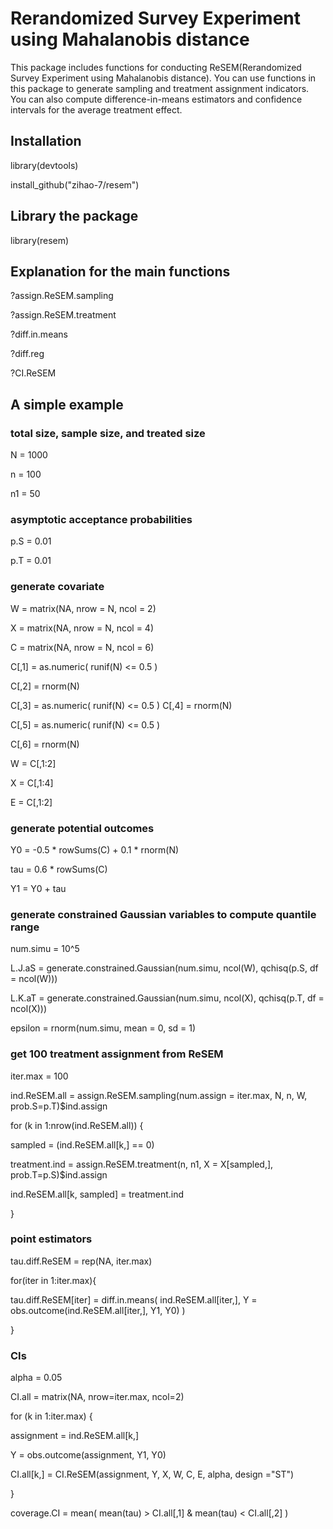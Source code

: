 # Rerandomized Survey Experiment using Mahalanobis distance
 
 This package includes functions for conducting ReSEM(Rerandomized Survey Experiment using Mahalanobis distance). You can use functions in this package to generate sampling and treatment assignment indicators. You can also compute difference-in-means estimators and confidence intervals for the average treatment effect.

## Installation
library(devtools)

install_github("zihao-7/resem")

## Library the package
library(resem)

## Explanation for the main functions
?assign.ReSEM.sampling

?assign.ReSEM.treatment

?diff.in.means

?diff.reg

?CI.ReSEM

## A simple example

### total size, sample size, and treated size 
N = 1000

n = 100

n1 = 50

### asymptotic acceptance probabilities
p.S = 0.01

p.T = 0.01

### generate covariate
W = matrix(NA, nrow = N, ncol = 2)

X = matrix(NA, nrow = N, ncol = 4)

C = matrix(NA, nrow = N, ncol = 6)

C[,1] = as.numeric( runif(N) <= 0.5 )

C[,2] = rnorm(N)

C[,3] = as.numeric( runif(N) <= 0.5 )
C[,4] = rnorm(N)


C[,5] = as.numeric( runif(N) <= 0.5 )

C[,6] = rnorm(N)

W = C[,1:2]

X = C[,1:4]

E = C[,1:2]

### generate potential outcomes
Y0 = -0.5 * rowSums(C) + 0.1 * rnorm(N)

tau = 0.6 * rowSums(C)

Y1 = Y0 + tau

### generate constrained Gaussian variables to compute quantile range
num.simu = 10^5

L.J.aS = generate.constrained.Gaussian(num.simu, ncol(W), qchisq(p.S, df = ncol(W)))

L.K.aT = generate.constrained.Gaussian(num.simu, ncol(X), qchisq(p.T, df = ncol(X)))

epsilon = rnorm(num.simu, mean = 0, sd = 1)

### get 100 treatment assignment from ReSEM
iter.max = 100

ind.ReSEM.all = assign.ReSEM.sampling(num.assign = iter.max, N, n, W, prob.S=p.T)$ind.assign

for (k in 1:nrow(ind.ReSEM.all)) {

  sampled = (ind.ReSEM.all[k,] == 0)
  
  treatment.ind = assign.ReSEM.treatment(n, n1, X = X[sampled,], prob.T=p.S)$ind.assign
  
  ind.ReSEM.all[k, sampled] = treatment.ind
  
}

### point estimators
tau.diff.ReSEM = rep(NA, iter.max)

for(iter in 1:iter.max){

  tau.diff.ReSEM[iter] = diff.in.means( ind.ReSEM.all[iter,], Y = obs.outcome(ind.ReSEM.all[iter,], Y1, Y0) )
  
}

### CIs
alpha = 0.05

CI.all = matrix(NA, nrow=iter.max, ncol=2)

for (k in 1:iter.max) {

  assignment = ind.ReSEM.all[k,]
  
  Y = obs.outcome(assignment, Y1, Y0)
  
  CI.all[k,] = CI.ReSEM(assignment, Y, X, W, C, E, alpha, design ="ST") 
  
}

coverage.CI = mean( mean(tau) > CI.all[,1] & mean(tau) < CI.all[,2] )

